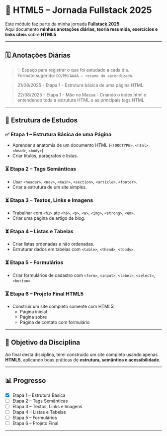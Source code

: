 # 📘 HTML5 – Jornada Fullstack 2025

Este módulo faz parte da minha jornada **Fullstack 2025**.  
Aqui documento **minhas anotações diárias, teoria resumida, exercícios e links úteis** sobre **HTML5**.

---

## 🗓️ Anotações Diárias

> 💡 Espaço para registrar o que foi estudado a cada dia.  
> Formato sugerido: `DD/MM/AAAA – resumo do aprendizado`.

> 21/08/2025 - Etapa 1 - Estrutura básica de uma página HTML.
> 
> 22/08/2025 - Etapa 1 - Mão na Massa - Criando o index.html e entendendo toda a estrutura HTML e as principais tags HTML

---

## 📂 Estrutura de Estudos

### ✅ Etapa 1 – Estrutura Básica de uma Página
- Aprender a anatomia de um documento HTML (`<!DOCTYPE>`, `<html>`, `<head>`, `<body>`).  
- Criar títulos, parágrafos e listas.

### ⏳ Etapa 2 – Tags Semânticas
- Usar `<header>`, `<nav>`, `<main>`, `<section>`, `<article>`, `<footer>`.  
- Criar a estrutura de um site simples.  

### ⏳ Etapa 3 – Textos, Links e Imagens
- Trabalhar com `<h1>` até `<h6>`, `<p>`, `<a>`, `<img>`, `<strong>`, `<em>`.  
- Criar uma página de artigo de blog.  

### ⏳ Etapa 4 – Listas e Tabelas
- Criar listas ordenadas e não ordenadas.  
- Estruturar dados em tabelas com `<table>`, `<thead>`, `<tbody>`.  

### ⏳ Etapa 5 – Formulários
- Criar formulários de cadastro com `<form>`, `<input>`, `<label>`, `<select>`, `<button>`.  

### ⏳ Etapa 6 – Projeto Final HTML5
- Construir um site completo somente com HTML5:  
  - Página inicial  
  - Página sobre  
  - Página de contato com formulário  

---

## 🎯 Objetivo da Disciplina
Ao final desta disciplina, terei construído um site completo usando apenas **HTML5**, aplicando boas práticas de **estrutura, semântica e acessibilidade**.

---

## 📊 Progresso
- [x] Etapa 1 – Estrutura Básica  
- [ ] Etapa 2 – Tags Semânticas  
- [ ] Etapa 3 – Textos, Links e Imagens  
- [ ] Etapa 4 – Listas e Tabelas  
- [ ] Etapa 5 – Formulários  
- [ ] Etapa 6 – Projeto Final  

---
